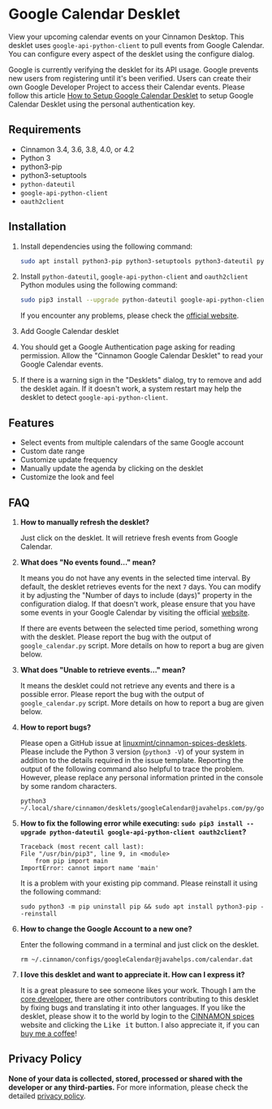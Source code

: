 # Google Calendar Desklet

View your upcoming calendar events on your Cinnamon Desktop. This desklet uses `google-api-python-client` to pull events from Google Calendar. You can configure every aspect of the desklet using the configure dialog.

Google is currently verifying the desklet for its API usage. Google prevents new users from registering until it's been verified. Users can create their own Google Developer Project to access their Calendar events. Please follow this article [How to Setup Google Calendar Desklet](https://medium.com/@lgobinath/how-to-use-google-calendar-desklet-41d8aa0dbedd) to setup Google Calendar Desklet using the personal authentication key.

## Requirements

- Cinnamon 3.4, 3.6, 3.8, 4.0, or 4.2
- Python 3
- python3-pip
- python3-setuptools
- `python-dateutil`
- `google-api-python-client`
- `oauth2client`

## Installation

1. Install dependencies using the following command:

    ```bash
    sudo apt install python3-pip python3-setuptools python3-dateutil python3-oauth2client python3-googleapi
    ```

2. Install `python-dateutil`, `google-api-python-client` and `oauth2client` Python modules using the following command:

    ```bash
    sudo pip3 install --upgrade python-dateutil google-api-python-client oauth2client
    ```

    If you encounter any problems, please check the [official website](https://developers.google.com/api-client-library/python/start/installation).

3. Add Google Calendar desklet

4. You should get a Google Authentication page asking for reading permission. Allow the "Cinnamon Google Calendar Desklet" to read your Google Calendar events.

5. If there is a warning sign in the "Desklets" dialog, try to remove and add the desklet again. If it doesn't work, a system restart may help the desklet to detect `google-api-python-client`.

## Features

- Select events from multiple calendars of the same Google account
- Custom date range
- Customize update frequency
- Manually update the agenda by clicking on the desklet
- Customize the look and feel

## FAQ

1. **How to manually refresh the desklet?**

    Just click on the desklet. It will retrieve fresh events from Google Calendar.

2. **What does "No events found..." mean?**

    It means you do not have any events in the selected time interval. By default, the desklet retrieves events for the next `7` days. You can modify it by adjusting the "Number of days to include (days)" property in the configuration dialog.
    If that doesn't work, please ensure that you have some events in your Google Calendar by visiting the official [website](https://calendar.google.com/calendar).

    If there are events between the selected time period, something wrong with the desklet. Please report the bug with the output of `google_calendar.py` script. More details on how to report a bug are given below.

3. **What does "Unable to retrieve events..." mean?**

    It means the desklet could not retrieve any events and there is a possible error. Please report the bug with the output of `google_calendar.py` script. More details on how to report a bug are given below.

4. **How to report bugs?**

    Please open a GitHub issue at [linuxmint/cinnamon-spices-desklets](https://github.com/linuxmint/cinnamon-spices-desklets/issues). Please include the Python 3 version (`python3 -V`) of your system in addition to the details required in the issue template.
    Reporting the output of the following command also helpful to trace the problem. However, please replace any personal information printed in the console by some random characters.

    ```shell
    python3 ~/.local/share/cinnamon/desklets/googleCalendar@javahelps.com/py/google_calendar.py
    ```

5. **How to fix the following error while executing: `sudo pip3 install --upgrade python-dateutil google-api-python-client oauth2client`?**

    ```shell
    Traceback (most recent call last):
    File "/usr/bin/pip3", line 9, in <module>
        from pip import main
    ImportError: cannot import name 'main'
    ```

    It is a problem with your existing pip command. Please reinstall it using the following command:

    ```shell
    sudo python3 -m pip uninstall pip && sudo apt install python3-pip --reinstall
    ```

6. **How to change the Google Account to a new one?**

    Enter the following command in a terminal and just click on the desklet.

    ```shell
    rm ~/.cinnamon/configs/googleCalendar@javahelps.com/calendar.dat
    ```

7. **I love this desklet and want to appreciate it. How can I express it?**

    It is a great pleasure to see someone likes your work. Though I am the [core developer](https://github.com/slgobinath), there are other contributors contributing to this desklet by fixing bugs and translating it into other languages. If you like the desklet, please show it to the world by login to the [CINNAMON spices](https://cinnamon-spices.linuxmint.com/) website and clicking the <kbd>Like it</kbd> button. I also appreciate it, if you can [buy me a coffee](https://paypal.me/slgobinath)!


## Privacy Policy

**None of your data is collected, stored, processed or shared with the developer or any third-parties.** For more information, please check the detailed [privacy policy](https://github.com/linuxmint/cinnamon-spices-desklets/blob/master/googleCalendar%40javahelps.com/privacy_policy.md).

